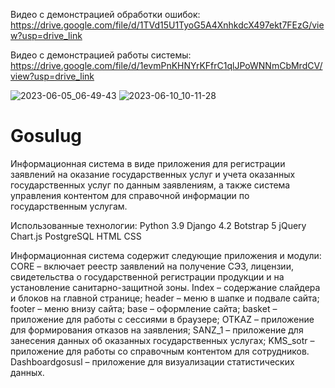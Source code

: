 Видео с демонстрацией обработки ошибок:
https://drive.google.com/file/d/1TVd15U1TyoG5A4XnhkdcX497ekt7FEzG/view?usp=drive_link

Видео с демонстрацией работы системы:
https://drive.google.com/file/d/1evmPnKHNYrKFfrC1qlJPoWNNmCbMrdCV/view?usp=drive_link


![2023-06-05_06-49-43](https://github.com/GIT1496/Gosulug/assets/96841752/28662eec-0ccf-41eb-9cdb-eb29f0806ce4)
![2023-06-10_10-11-28](https://github.com/GIT1496/Gosulug/assets/96841752/d7b3b672-171c-48c9-ac44-72a1687d471a)
# Gosulug
Информационная система в виде приложения для регистрации заявлений на оказание государственных услуг и учета оказанных государственных услуг по данным заявлениям, а также система управления контентом для справочной информации по государственным услугам.

Использованные технологии:
Python 3.9
Django 4.2
Botstrap 5
jQuery
Chart.js
PostgreSQL
HTML
CSS

Информационная система содержит следующие приложения и модули:
CORE – включает реестр заявлений на получение СЭЗ, лицензии, свидетельства о государственной регистрации продукции и на установление санитарно-защитной зоны. 
Index – содержание слайдера и блоков на главной странице;
header – меню в шапке и подвале сайта;
footer – меню внизу сайта;
base – оформление сайта;
basket –приложение для работы с сессиями в браузере;
OTKAZ – приложение для формирования отказов на заявления;
SANZ_1 – приложение для занесения данных об оказанных государственных услугах;
KMS_sotr – приложение для работы со справочным контентом для сотрудников.
Dashboardgosusl – приложение для визуализации статистических данных.

